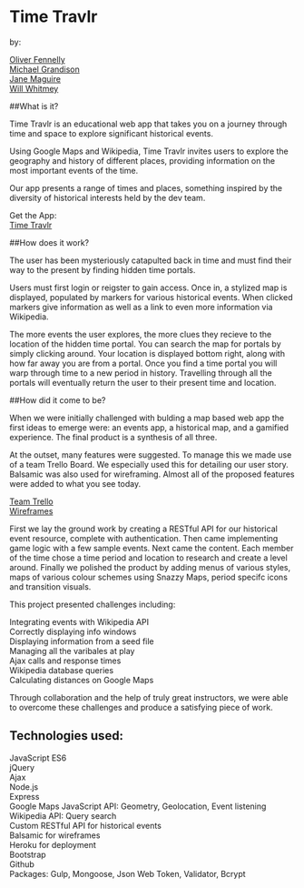 # Time Travlr

by: 

<a href="https://github.com/olifen">Oliver Fennelly</a>
<br>
<a href="https://github.com/michaelstoneg">Michael Grandison</a>
<br>
<a href="ttps://github.com/janemaguire">Jane Maguire</a>
<br>
<a href="https://github.com/Whitmey">Will Whitmey</a>
<br>



##What is it?


Time Travlr is an educational web app that takes you on a journey through time and space to explore significant historical events.

Using Google Maps and Wikipedia, Time Travlr invites users to explore the geography and history of different places, providing information on the most important events of the time.

Our app presents a range of times and places, something inspired by the diversity of historical interests held by the dev team.

Get the App:
<br>
<a href="http://timetravlr.herokuapp.com">Time Travlr</a>


##How does it work?


The user has been mysteriously catapulted back in time and must find their way to the present by finding hidden time portals.

Users must first login or reigster to gain access. Once in, a stylized map is displayed, populated by markers for various historical events. When clicked markers give information as well as a link to even more information via Wikipedia.

The more events the user explores, the more clues they recieve to the location of the hidden time portal. You can search the map for portals by simply clicking around. Your location is displayed bottom right, along with how far away you are from a portal. Once you find a time portal you will warp through time to a new period in history. Travelling through all the portals will eventually return the user to their present time and location.


##How did it come to be? 

When we were initially challenged with bulding a map based web app the first ideas to emerge were: an events app, a historical map, and a gamified experience. The final product is a synthesis of all three. 

At the outset, many features were suggested. To manage this we made use of a team Trello Board. We especially used this for detailing our user story. Balsamic was also used for wireframing. Almost all of the proposed features were added to what you see today. 

<a href="https://trello.com/b/yPg6kkR9/project2-time-travlr">Team Trello</a><br>
<a href="https://generalassembly.mybalsamiq.com/projects/wdi-ldn-23/Project%202">Wireframes</a>


First we lay the ground work by creating a RESTful API for our historical event resource, complete with authentication. Then came implementing game logic with a few sample events. Next came the content. Each member of the time chose a time period and location to research and create a level around. Finally we polished the product by adding menus of various styles, maps of various colour schemes using Snazzy Maps, period specifc icons and transition visuals.

This project presented challenges including:

Integrating events with Wikipedia API<br>
Correctly displaying info windows<br>
Displaying information from a seed file<br> 
Managing all the varibales at play<br>
Ajax calls and response times<br>
Wikipedia database queries<br>
Calculating distances on Google Maps<br>

Through collaboration and the help of truly great instructors, we were able to overcome these challenges and produce a satisfying piece of work.



## Technologies used:

JavaScript ES6<br>
jQuery<br> 
Ajax<br> 
Node.js<br> 
Express<br>
Google Maps JavaScript API: Geometry, Geolocation, Event listening<br>
Wikipedia API: Query search<br> 
Custom RESTful API for historical events<br>
Balsamic for wireframes<br>
Heroku for deployment<br>
Bootstrap<br>
Github<br>
Packages: Gulp, Mongoose, Json Web Token, Validator, Bcrypt
 


